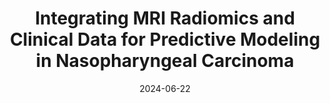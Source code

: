---
title: "Integrating MRI Radiomics and Clinical Data for Predictive Modeling in Nasopharyngeal Carcinoma"
collection: talks
type: "Invided speaker"
permalink: /talks/2024-06-22-ICASIS
venue: "2nd International Conference on Advanced Sensing and Intelligent Systems"
date: 2024-06-22
location: "Kunming, China"
---